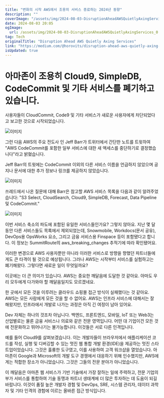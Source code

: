 ```yaml
---
title: "변화의 시작 AWS에서 조용히 서비스 종료하는 2024년 동향"
description: ""
coverImage: "/assets/img/2024-08-03-DisruptionAheadAWSQuietlyAxingServices_0.png"
date: 2024-08-03 20:05
ogImage: 
  url: /assets/img/2024-08-03-DisruptionAheadAWSQuietlyAxingServices_0.png
tag: Tech
originalTitle: "Disruption Ahead AWS Quietly Axing Services"
link: "https://medium.com/@horovits/disruption-ahead-aws-quietly-axing-services-033e7518eefb"
isUpdated: true
---
```






# 아마존이 조용히 Cloud9, SimpleDB, CodeCommit 및 기타 서비스를 폐기하고 있습니다.

사용자들이 CloudCommit, Code9 및 기타 서비스가 새로운 사용자에게 차단되었다고 보고한 것으로 시작되었습니다.

![이미지](/assets/img/2024-08-03-DisruptionAheadAWSQuietlyAxingServices_0.png)

그런 다음 AWS의 주요 전도사 인 Jeff Barr가 트위터에서 간단한 노트를 트윗하여 "AWS CodeCommit를 포함한 일부 서비스에 대한 새 액세스를 중단하기로 결정했습니다"라고 밝혔습니다.

<div class="content-ad"></div>

Jeff Barr의 트윗에는 CodeCommit 이외의 다른 서비스 이름을 언급하지 않았으며 공지나 문서에 대한 추가 정보나 링크를 제공하지 않았습니다.

![이미지](/assets/img/2024-08-03-DisruptionAheadAWSQuietlyAxingServices_1.png)

쓰레드에서 나온 질문에 대해 Barr은 참고할 AWS 서비스 목록을 다음과 같이 알려주었습니다: "S3 Select, CloudSearch, Cloud9, SimpleDB, Forecast, Data Pipeline 및 CodeCommit."

![이미지](/assets/img/2024-08-03-DisruptionAheadAWSQuietlyAxingServices_2.png)

<div class="content-ad"></div>

이번 서비스 축소의 파도에 포함된 유일한 서비스들인가요? 그렇지 않아요. 지난 몇 달 동안 다른 서비스들도 목록에서 제외되었는데, Snowmobile, Workdocs(문서 공유), DevOps용 OpsWorks 요소, 그리고 금융 서비스용 Finspace 등이 포함됐다고 합니다. 이 정보는 SummitRoute의 aws_breaking_changes 추적기에 따라 확인됐어요.

이러한 변경으로 AWS 사용자뿐만 아니라 이러한 서비스로 방향을 향했던 파트너들에게도 큰 타격이 될 것으로 예상됩니다. 그러나 AWS는 시작부터 서비스를 실험하고는 폐기해왔다. 그렇다면 새로운 일이 무엇일까요?

이곳에는 더 큰 의미가 있습니다. AWS는 중요한 깨달음에 도달한 것 같아요. 아마도 우리 모두에게 다가와야 할 깨달음일지도 모르겠네요.

한 곳에서 모든 것을 이루려는 클라우드 쇼핑몰 접근 방식이 실패했다는 것 같아요. AWS는 모든 사람에게 모든 것을 할 수 없어요. AWS는 인프라 서비스에 대해서는 잘 해왔지만, 인프라에서 개발로 나가는 과정은 아직 긴 여정이 남아 있어요.

<div class="content-ad"></div>

Dev 자체는 하나의 것조차 아닙니다. 백엔드, 프론트엔드, 모바일, IoT 또는 Web3는 산업별로는 물론 금융 서비스나 의료와 같은 전문 영역입니다. 어떤 대 기업이건 모든 것에 전문화하고 뛰어나기는 불가능합니다. 이것들은 서로 다른 인격입니다.

예를 들어 Cloud9를 살펴보겠습니다. 이는 개발자들이 브라우저에서 애플리케이션 코드를 작성, 실행 및 디버깅할 수 있는 멋진 웹 통합 개발 환경(IDE)을 제공하는 멋진 스타트업이었습니다. 그것은 훌륭한 도구였고, 이를 사용하여 고객 워크샵을 열었습니다. 아마존이 Google과 Microsoft의 개발 도구 경쟁에서 대응하기 위해 인수했지만, AWS에게는 적합한 장소가 아니었습니다. 그것은 그들의 전문 분야가 아니었습니다.

이 깨달음은 아마존 웹 서비스가 기반 기술에서 가장 잘하는 일에 주력하고, 전문 기업의 부가 서비스를 통합하여 기술 동맹과 파트너 생태계에 더 많은 투자하는 데 도움이 되길 바랍니다. 이것이 품질 높은 개발자 경험 및 DevOps, SRE, 시스템 관리자, 데이터 과학자 및 기타 인격의 경험에 이르는 올바른 접근 방식입니다.